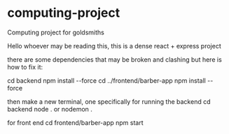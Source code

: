# computing-project
Computing project for goldsmiths

Hello whoever may be reading this, this is a dense react + express project

there are some dependencies that may be broken and clashing but here is how to fix it:

cd backend
npm install --force
cd ../frontend/barber-app
npm install --force

then make a new terminal, one specifically for running the backend
cd backend
node . or nodemon .

for front end
cd frontend/barber-app
npm start